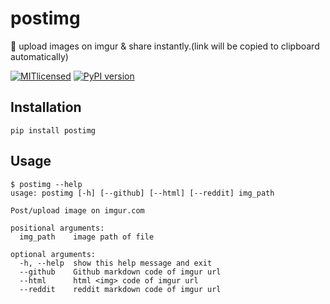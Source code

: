# postimg
:rocket: upload images on imgur & share instantly.(link will be copied to clipboard automatically)

[![MITlicensed](https://img.shields.io/badge/license-MIT-blue.svg)](https://raw.githubusercontent.com/zuck007/postimg/master/LICENSE)
[![PyPI version](https://badge.fury.io/py/postimg.svg)](https://badge.fury.io/py/postimg)
## Installation
```
pip install postimg
```
## Usage
```
$ postimg --help
usage: postimg [-h] [--github] [--html] [--reddit] img_path

Post/upload image on imgur.com

positional arguments:
  img_path    image path of file

optional arguments:
  -h, --help  show this help message and exit
  --github    Github markdown code of imgur url
  --html      html <img> code of imgur url
  --reddit    reddit markdown code of imgur url
```
